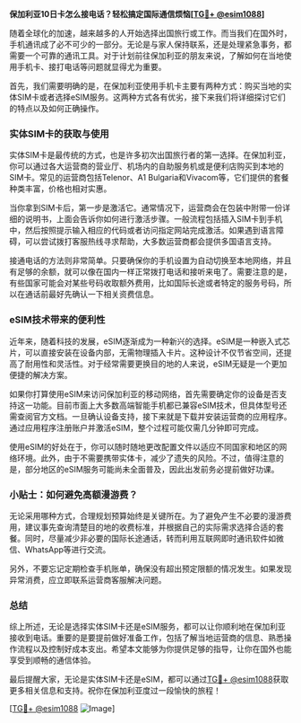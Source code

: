 **保加利亚10日卡怎么接电话？轻松搞定国际通信烦恼[[TG💪+ @esim1088](https://t.me/s/esim1088)]**

随着全球化的加速，越来越多的人开始选择出国旅行或工作。而当我们在国外时，手机通讯成了必不可少的一部分。无论是与家人保持联系，还是处理紧急事务，都需要一个可靠的通讯工具。对于计划前往保加利亚的朋友来说，了解如何在当地使用手机卡、接打电话等问题就显得尤为重要。

首先，我们需要明确的是，在保加利亚使用手机卡主要有两种方式：购买当地的实体SIM卡或者选择eSIM服务。这两种方式各有优劣，接下来我们将详细探讨它们的特点以及如何正确操作。

### 实体SIM卡的获取与使用

实体SIM卡是最传统的方式，也是许多初次出国旅行者的第一选择。在保加利亚，你可以通过各大运营商的营业厅、机场内的自助服务机或是便利店购买到本地的SIM卡。常见的运营商包括Telenor、A1 Bulgaria和Vivacom等，它们提供的套餐种类丰富，价格也相对实惠。

当你拿到SIM卡后，第一步是激活它。通常情况下，运营商会在包装中附带一份详细的说明书，上面会告诉你如何进行激活步骤。一般流程包括插入SIM卡到手机中，然后按照提示输入相应的代码或者访问指定网站完成激活。如果遇到语言障碍，可以尝试拨打客服热线寻求帮助，大多数运营商都会提供多国语言支持。

接通电话的方法则非常简单。只要确保你的手机设置为自动切换至本地网络，并且有足够的余额，就可以像在国内一样正常拨打电话和接听来电了。需要注意的是，有些国家可能会对某些号码收取额外费用，比如国际长途或者特定的服务号码，所以在通话前最好先确认一下相关资费信息。

### eSIM技术带来的便利性

近年来，随着科技的发展，eSIM逐渐成为一种新兴的选择。eSIM是一种嵌入式芯片，可以直接安装在设备内部，无需物理插入卡片。这种设计不仅节省空间，还提高了耐用性和灵活性。对于经常需要更换目的地的人来说，eSIM无疑是一个更加便捷的解决方案。

如果你打算使用eSIM来访问保加利亚的移动网络，首先需要确定你的设备是否支持这一功能。目前市面上大多数高端智能手机都已兼容eSIM技术，但具体型号还需查阅官方文档。一旦确认设备支持，接下来就是下载并安装运营商的应用程序。通过应用程序注册账户并激活eSIM，整个过程可能仅需几分钟即可完成。

使用eSIM的好处在于，你可以随时随地更改配置文件以适应不同国家和地区的网络环境。此外，由于不需要携带实体卡，减少了遗失的风险。不过，值得注意的是，部分地区的eSIM服务可能尚未全面普及，因此出发前务必提前做好功课。

### 小贴士：如何避免高额漫游费？

无论采用哪种方式，合理规划预算始终是关键所在。为了避免产生不必要的漫游费用，建议事先查询清楚目的地的收费标准，并根据自己的实际需求选择合适的套餐。同时，尽量减少非必要的国际长途通话，转而利用互联网即时通讯软件如微信、WhatsApp等进行交流。

另外，不要忘记定期检查手机账单，确保没有超出预定限额的情况发生。如果发现异常消费，应立即联系运营商客服解决问题。

### 总结

综上所述，无论是选择实体SIM卡还是eSIM服务，都可以让你顺利地在保加利亚接收到电话。重要的是要提前做好准备工作，包括了解当地运营商的信息、熟悉操作流程以及控制好成本支出。希望本文能够为你提供足够的指导，让你在国外也能享受到顺畅的通信体验。

最后提醒大家，无论是实体SIM卡还是eSIM，都可以通过[TG💪+ @esim1088](https://t.me/s/esim1088)获取更多相关信息和支持。祝你在保加利亚度过一段愉快的旅程！

[[TG💪+ @esim1088](https://t.me/s/esim1088) ![Image](https://i.postimg.cc/4NQfJmqS/Snipaste-2025-05-13-00-14-12.png)]
